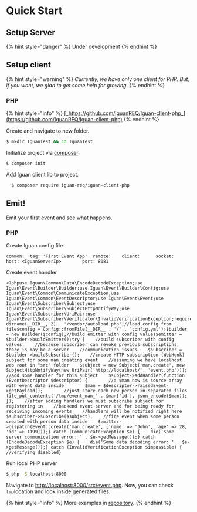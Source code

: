 # Quick Start

## Setup Server

{% hint style="danger" %}
Under development
{% endhint %}

## Setup client

{% hint style="warning" %}
_Currently, we have only one client for PHP. But, if you want, we glad to get some help for growing._
{% endhint %}

### PHP

{% hint style="info" %}
[_https://github.com/IguanREQ/Iguan-client-php_](https://github.com/IguanREQ/Iguan-client-php)
{% endhint %}

Create and navigate to new folder.

```bash
$ mkdir IguanTest && cd IguanTest
```

Initialize project via [composer](https://getcomposer.org/).

```text
$ composer init
```

Add Iguan client lib to project.

```bash
  $ composer require iguan-req/iguan-client-php
```

## Emit!

Emit your first event and see what happens.

### PHP

Create Iguan config file.

```text
common:  tag: 'First Event App'  remote:    client:      socket:        host: <IguanServerIp>        port: 8081
```

Create event handler

```text
<?phpuse Iguan\Common\Data\EncodeDecodeException;use Iguan\Event\Builder\Builder;use Iguan\Event\Builder\Config;use Iguan\Event\Common\CommunicateException;use Iguan\Event\Common\EventDescriptor;use Iguan\Event\Event;use Iguan\Event\Subscriber\Subject;use Iguan\Event\Subscriber\SubjectHttpNotifyWay;use Iguan\Event\Subscriber\UriPair;use Iguan\Event\Subscriber\Verificator\InvalidVerificationException;require_once dirname(__DIR__, 2) . '/vendor/autoload.php';//load config from file$config = Config::fromFile(__DIR__ . '/' . 'config.yml');$builder = new Builder($config);//build emitter with config values$emitter = $builder->buildEmitter();try {    //build subscriber with config values.    //because subscriber can revoke previous subscriptions, there is may be a server    //communication issues    $subscriber = $builder->buildSubscriber();    //create HTTP-subscription (WebHook) subject for some man creating event    //assuming we have localhost web root in "src" folder    $subject = new Subject('man.create', new SubjectHttpNotifyWay(new UriPair('http://localhost/', 'event.php')));    //add some handler for this subject    $subject->addHandler(function (EventDescriptor $descriptor) {        //a $man now is source array with event data inside        $man = $descriptor->raisedEvent->getPayload();        //just store each new person in separated files        file_put_contents('/tmp/event_man_' . $man['id'], json_encode($man));    });    //after adding handlers we must subscribe subject for registering in    //backend event server and for being ready for receiving incoming events    //handlers will be notified right here    $subscriber->subscribe($subject);    //fire event when some person created with person data inside    $emitter->dispatch(Event::create('man.create', ['name' => 'John', 'age' => 28, 'id' => 1199]));} catch (CommunicateException $e) {    die('Some server communication error: ' . $e->getMessage());} catch (EncodeDecodeException $e) {    die('Some data decoding error: ' . $e->getMessage());} catch (InvalidVerificationException $impossible) {    //verifying disabled}
```

Run  local PHP server

```bash
$ php -S localhost:8000
```

Navigate to [http://localhost:8000/src/event.php](http://localhost:8000/src/event.php). Now, you can check `tmp`location and look inside generated files.

{% hint style="info" %}
More examples in [repository](https://github.com/IguanREQ/Iguan-client-php/tree/master/examples).
{% endhint %}



